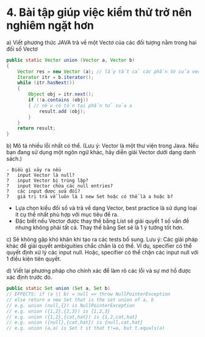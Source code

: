 # 4. Bài tập giúp việc kiểm thử trở nên nghiêm ngặt hơn
a) Viết phương thức JAVA trả về một Vectơ của các đối tượng nằm trong hai đối số Vectơ
``` java
public static Vector union (Vector a, Vector b)
{
	Vector res = new Vector (a); // lấy tất cả các phần từ của vector a
	Iterator itr = b.iterator();
	while (itr.hasNext())
	{
		Object obj = itr.next();
		if (!a.contains (obj))
		{ // nếu có tồn tại phần tử của a
			result.add (obj);
		}
	}
	return result;
}
```

b) Mô tả nhiều lỗi nhất có thể. (Lưu ý: Vector là một thư viện trong Java. Nếu bạn đang sử dụng một ngôn ngữ khác, hãy diễn giải Vector dưới dạng danh sách.)
```
- Điều gì xảy ra nếu
?	input Vector là null?
?	input Vector bị trùng lặp?
?	input Vector chứa các null entries?
?	các input được sửa đổi?
? 	giá trị trả về luôn là 1 new Set hoặc có thể là a hoặc b?
```
- Lựa chọn kiểu đối số và trả về dạng Vector, best practice là sử dụng loại ít cụ thể nhất phù hợp với mục tiêu đề ra.
- Đặc biết nếu Vector được thay thế bằng List sẽ giải quyết 1 số vấn đề nhưng không phải tất cả. Thay thế bằng Set sẽ là 1 ý tưởng tốt hơn.

c) Sẽ không gặp khó khăn khi tạo ra các tests bổ sung. Lưu ý: Các giải pháp khác để giải quyết ambiguities chắc chắn là có thể. Ví dụ, specifier có thể quyết định xử lý các input null. Hoặc, specifier có thể chặn các input null với 1 điều kiện tiên quyết.

d) Viết lại phương pháp cho chính xác để làm rõ các lỗi và sự mơ hồ được xác định trước đó.
``` java
public static Set union (Set a, Set b)
// EFFECTS: if (a || b) = null => throw NullPointerException
// else return a new Set that is the set union of a, b
// e.g. union (null,{}) is NullPointerException
// e.g. union ({1,2},{2,3}) is {1,2,3}
// e.g. union ({1,2},{cat,hat}) is {1,2,cat,hat}
// e.g. union ({null},{cat,hat}) is {null,cat,hat}
// e.g. union (a,a) is Set t st that t!=a, but t.equals(a)
```

